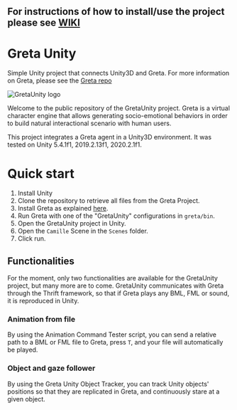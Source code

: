 ## **For instructions of how to install/use the project please see [WIKI](https://github.com/isir/gretaUnity/wiki)**

# Greta Unity

Simple Unity project that connects Unity3D and Greta. For more information on Greta, please see the [Greta repo](https://github.com/isir/greta/#greta)

![GretaUnity logo](https://user-images.githubusercontent.com/54807091/88153043-2f60d780-cc05-11ea-93e5-cc428a41ae99.PNG)

Welcome to the public repository of the GretaUnity project.
Greta is a virtual character engine that allows generating socio-emotional behaviors in order to build natural interactional scenario with human users.

This project integrates a Greta agent in a Unity3D environment. It was tested on Unity 5.4.1f1, 2019.2.13f1, 2020.2.1f1.

# Quick start

1) Install Unity
2) Clone the repository to retrieve all files from the Greta Project.
3) Install Greta as explained [here](https://github.com/isir/greta#quick-start).
4) Run Greta with one of the "GretaUnity" configurations in `greta/bin`.
5) Open the GretaUnity project in Unity.
6) Open the `Camille` Scene in the `Scenes` folder.
7) Click run.

## Functionalities

For the moment, only two functionalities are available for the GretaUnity project, but many more are to come. GretaUnity communicates with Greta through the Thrift framework, so that if Greta plays any BML, FML or sound, it is reproduced in Unity.

### Animation from file

By using the Animation Command Tester script, you can send a relative path to a BML or FML file to Greta, press `T`, and your file will automatically be played.

### Object and gaze follower

By using the Greta Unity Object Tracker, you can track Unity objects' positions so that they are replicated in Greta, and continuously stare at a given object.
